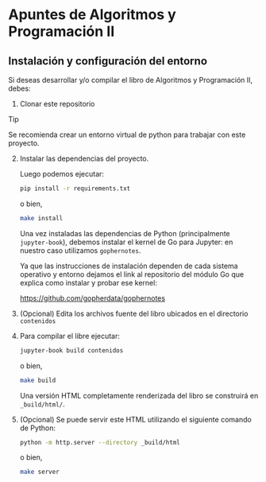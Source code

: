 # Apuntes de Algoritmos y Programación II

## Instalación y configuración del entorno

Si deseas desarrollar y/o compilar el libro de Algoritmos y Programación II, debes:

1. Clonar este repositorio

> [!TIP]
> Se recomienda crear un entorno virtual de python para trabajar con este proyecto.

2. Instalar las dependencias del proyecto.

   Luego podemos ejecutar:

   ```sh
   pip install -r requirements.txt
   ```

   o bien,

   ```sh
   make install
   ```

   Una vez instaladas las dependencias de Python (principalmente `jupyter-book`), debemos instalar el kernel de Go para Jupyter: en nuestro caso utilizamos `gophernotes`.

   Ya que las instrucciones de instalación dependen de cada sistema operativo y entorno dejamos el link al repositorio del módulo Go que explica como instalar y probar ese kernel:

   <https://github.com/gopherdata/gophernotes>

3. (Opcional) Edita los archivos fuente del libro ubicados en el directorio `contenidos`

4. Para compilar el libre ejecutar:

   ```sh
   jupyter-book build contenidos
   ```

   o bien,

   ```sh
   make build
   ```

   Una versión HTML completamente renderizada del libro se construirá en `_build/html/`.

5. (Opcional) Se puede servir este HTML utilizando el siguiente comando de Python:

   ```sh
   python -m http.server --directory _build/html
   ```

   o bien,

   ```sh
   make server
   ```
